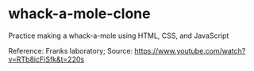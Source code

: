 # whack-a-mole-clone
Practice making a whack-a-mole using HTML, CSS, and JavaScript

Reference: Franks laboratory; Source: https://www.youtube.com/watch?v=RTb8icFiSfk&t=220s